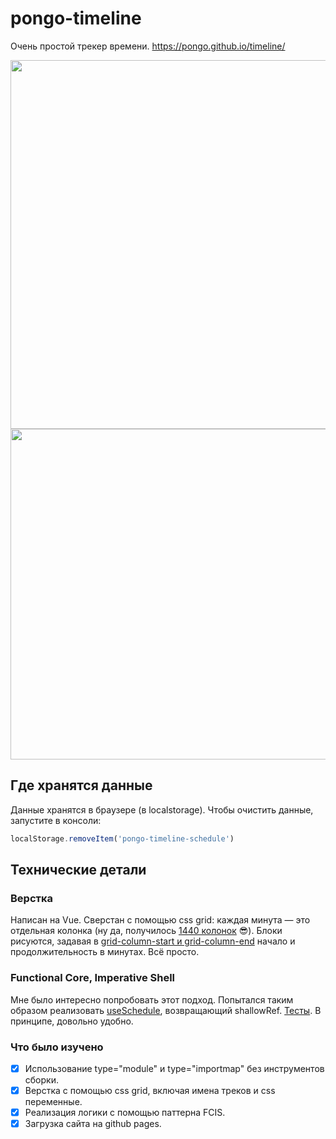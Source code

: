 # pongo-timeline

Очень простой трекер времени. https://pongo.github.io/timeline/

<img src="https://github.com/user-attachments/assets/fa79df04-06fa-41f9-84cb-b24ea9bcc5eb" width="590">

<img src="https://github.com/user-attachments/assets/8a91aaa2-dfd8-45c8-9346-dfc2062a3374" width="529">

## Где хранятся данные

Данные хранятся в браузере (в localstorage). Чтобы очистить данные, запустите в консоли: 
```js
localStorage.removeItem('pongo-timeline-schedule')
```
## Технические детали

### Верстка

Написан на Vue. Сверстан с помощью css grid: каждая минута — это отдельная колонка (ну да, получилось [1440 колонок](https://github.com/pongo/timeline/blob/3e316d14e44fe4371c2e7481fd80bc016f792f3d/css/schedule.css#L7) 😎). Блоки рисуются, задавая в [grid-column-start и grid-column-end](https://github.com/pongo/timeline/blob/3e316d14e44fe4371c2e7481fd80bc016f792f3d/css/schedule.css#L42) начало и продолжительность в минутах. Всё просто.

### Functional Core, Imperative Shell

Мне было интересно попробовать этот подход. Попытался таким образом реализовать [useSchedule](https://github.com/pongo/timeline/blob/3e316d14e44fe4371c2e7481fd80bc016f792f3d/js/schedule.js), возвращающий shallowRef. [Тесты](https://github.com/pongo/timeline/blob/3e316d14e44fe4371c2e7481fd80bc016f792f3d/js/schedule.test.js). В принципе, довольно удобно. 

### Что было изучено

- [x] Использование type="module" и type="importmap" без инструментов сборки.
- [x] Верстка с помощью css grid, включая имена треков и css переменные.
- [x] Реализация логики с помощью паттерна FCIS.
- [x] Загрузка сайта на github pages.
